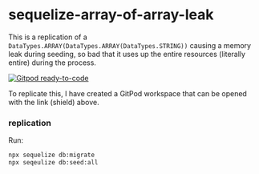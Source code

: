 # sequelize-array-of-array-leak

This is a replication of a `DataTypes.ARRAY(DataTypes.ARRAY(DataTypes.STRING))` causing a memory leak during seeding, so bad that it uses up the entire resources (literally entire) during the process.

[![Gitpod ready-to-code](https://img.shields.io/badge/Gitpod-ready--to--code-blue?logo=gitpod)](https://gitpod.io/#https://github.com/krystian-mw/sequelize-array-of-array-leak)

To replicate this, I have created a GitPod workspace that can be opened with the link (shield) above.

### replication

Run:

```bash
npx sequelize db:migrate
npx seqeulize db:seed:all
```

